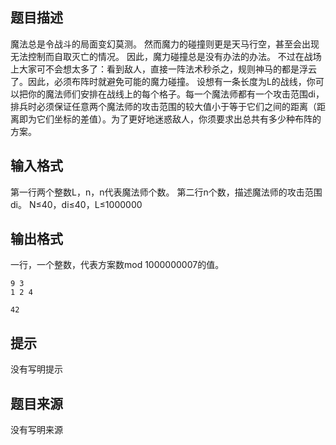 


## 题目描述
魔法总是令战斗的局面变幻莫测。
然而魔力的碰撞则更是天马行空，甚至会出现无法控制而自取灭亡的情况。
因此，魔力碰撞总是没有办法的办法。
不过在战场上大家可不会想太多了：看到敌人，直接一阵法术秒杀之，规则神马的都是浮云了。因此，必须布阵时就避免可能的魔力碰撞。
设想有一条长度为L的战线，你可以把你的魔法师们安排在战线上的每个格子。每一个魔法师都有一个攻击范围di，排兵时必须保证任意两个魔法师的攻击范围的较大值小于等于它们之间的距离（距离即为它们坐标的差值）。为了更好地迷惑敌人，你须要求出总共有多少种布阵的方案。
## 输入格式
第一行两个整数L，n，n代表魔法师个数。
第二行n个数，描述魔法师的攻击范围di。
N≤40，di≤40，L≤1000000
## 输出格式
一行，一个整数，代表方案数mod 1000000007的值。

```input1
9 3
1 2 4

```

```output1
42
```

## 提示
没有写明提示
## 题目来源
没有写明来源


